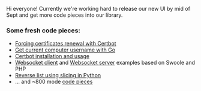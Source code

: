 Hi everyone!
Currently we're working hard to release our new UI by mid of Sept and get more code pieces into our library.

### Some fresh code pieces:
- [Forcing certificates renewal with Certbot](https://onelinerhub.com/certbot/how_to_force_certificates_renew)
- [Get current computer username with Go](https://onelinerhub.com/golang/fetch_computer_username)
- [Certbot installation and usage](https://onelinerhub.com/?q=certbot/)
- [Websocket client](https://onelinerhub.com/php-swoole/websocket_client) and [Websocket server](https://onelinerhub.com/php-swoole/websocket_server) examples based on Swoole and PHP
- [Reverse list using slicing in Python](https://onelinerhub.com/python/reverse_a_list_slicing)
- ... and ~800 mode [code pieces](https://onelinerhub.com/)
